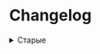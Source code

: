 # Changelog
<details>
<summary>Старые</summary>

## v1.0
## v1.1
- улучшил графики и стили
## v1.2
    - Блок NUMBER теперь тип number
    - Добавил большое текстовое поле AREA
    - Добавил GPunix
    - Улучшил парсинг
    - Добавил BUTTON_MINI
    - Кнопки могут передавать данные с других компонентов (кроме AREA и чекбоксов)
    - Добавил PLOT_STOCK - статический график с масштабом
    - Добавил AJAX_PLOT_DARK
    - Изменён синтаксис у старых графиков
    - Фичи GPaddUnix и GPaddInt для графиков
    - Убрал default тему
    - Подкрутил стили
    - Добавил окно лога AREA_LOG и функцию лога в целом
## v1.3 
- переделал GPunix, мелкие фиксы, для списков можно использовать PSTR
## v1.4 
- мелкие фиксы, клик по COLOR теперь отправляет цвет
## v1.5 
- добавил блок "слайдер+подпись"
## v1.5.1 
- мелкий фикс копирования строк
## v1.5.2 
- добавлен *meta charset="utf-8"*, английский README (спасибо VerZsuT)
## v1.6 
- добавлены инструменты для работы c цветом. Добавил answer() для даты, времени и цвета
## v1.7 
- поддержка ESP32

## v2.0: 
    - Большое обновление! Логика работы чуть изменена, обнови свои скетчи!
    - Много оптимизации/облегчения/ускорения
    - Полная поддержка ESP32
    - Переделана логика опроса действий (более правильно и оптимально + работает на ESP32) с сохранением легаси
    - Убран DateTimeP (не используется в библиотеке) и вынес отдельно в библиотеку DatePack
    - Переделан и облегчен модуль лога (log)
    - Добавлен MDNS, чтобы не искать IP платы в мониторе порта (см. доку)
    - Автоопределение режима работы WiFi. Переделан start() с сохранением легаси (см. доку)
    - Упрощён билдер, строку создавать и передавать не нужно (см. доку)
    - Объект билдера теперь называется GP (вместо add) с сохранением легаси
    - Пофикшены варнинги
    - Добавлены удобства для работы с цветом GPcolor, датой GPdate и временем GPtime
    - Удалены старые функции преобразования цвета и даты-времени (см. доку)
    - Портал теперь возвращает цвет в формате GPcolor, автообновление переменных тоже работает с GPcolor
    - Все примеры протестированы на esp8266 и esp32

## v2.1
    - Вернул функции root() и uri() для удобства создания многостраничности
    - Добавлен пример организации многостраничности
    - Добавлена кнопка-ссылка BUTTON_LINK
    - Добавлена авторизация по логину-паролю (см. доку)
    - Добавлено OTA обновление прошивки из браузера, в т.ч. с паролем (см. доку)
    
## v3.0: Очень много всего нового
    - Огромное спасибо DenysChuhlib и DAK85 за идеи и наработки!
    - Добавлен "объектный" режим работы, в котором компоненты удобнее конфигурируются, автоматически получают новые значения и код программы становится сильно компактнее
    - Полностью переписан механизм конструктора, сборка занимает во много раз меньше памяти в SRAM за счёт отправки страницы частями
    - Переделан механизм добавления кастомного кода на страницу
    - Аргументы конструктора теперь принимают const String& - можно передавать строки, const строки, F macro строки
    - Переделаны строковые утилиты
    - Полностью переделан слайдер
    - Убран вариант слайдера с текстом и компонент LABEL_MINI
    - Добавлена возможность задания ширины некоторым компонентам
    - У некоторых компонентов появилась опция "только чтение"
    - Редизайн светодиодов LED GREEN/RED, добавлен LED (красно-зелёный)
    - Добавлен компонент BOX_BEGIN/BOX_END, позволяющий удобно собирать компоненты в группы с нужным размером и выравниванием
    - Добавлен блок LABEL_BLOCK для выделения текста
    - Внутренний AJAX_CLICKS заменён на JS_TOP
    - Переделан основной контейнер страницы для удобства кастомизации под любую ширину интерфейса
    - Добавлен элемент навигации по динамическим вкладкам NAV_TABS (+ NAV_BLOCK_BEGIN и NAV_BLOCK_END)
    - Добавлен элемент навигации с кнопками-ссылками NAV_TABS_LINKS
    - Добавлена поддержка FontAwesome иконок для кнопок и панели навигации https://fontawesome.com/v4/icons/
    - Пофикшена бага при использовании старого сценария опроса действий
    - AJAX_UPDATE переименован в UPDATE с сохранением легаси
    - Добавлен блок FILE_UPLOAD для загрузки файлов на сервер
    - Добавлен удобный механизм скачивания файлов из SPIFFS памяти с поддержкой 33 типов файлов
    - Добавлены блоки для вывода изображений, видео и текстовых файлов из SPIFFS
    - Примеры переименованы и сгруппированы по смыслу, добавлены новые примеры
    - Добавлен механизм request
    - Подключаемым функциям добавлены варианты с адресом на GyverPortal
    - Добавлены более удобные варианты компонента SELECT и способы его опроса (getSelectedIdx)
    - Механизм update теперь работает с SELECT блоками
    - Добавлен шаблон для удобного создания кастомных блоков
    - Исправлена работа кликов и обновлений на подстраницах
    - Добавлена мини кнопка-ссылка + кнопки для скачивания файлов
    - Добавлен оффлайн-режим для графиков (не нужно подключение к Интернет)
    - Добавлен блок для добавления стилей из spiffs
    - SLIDER теперь умеет работать с float, добавлен NUMBER_F для float
    - Добавлен элемент SPINNER
    - AREA теперь отсылает сигнал click
    - Добавлены макросы для удобной сборки блоков
    - И прочее прочее
## v3.1 
- пофикшен getBool()
## v3.2
    - На этот раз полностью пофикшен getBool()/copyBool() для SWITCH/CHECK
    - Полностью переделан механизм update() - теперь он работает в несколько раз быстрее и обновляет одновременно все указанные компоненты!
## v3.3
    - Улучшена работа парсеров
    - Улучшены встроенные JS скрипты
    - Префикс макросов сокращён с GP_MAKE_ до M_, подсветка синтаксиса заменена на жирную
    - GP_EDGES заменён на GP_JUSTIFY, у SPAN выравнивание теперь тоже задаётся через GPalign
    - Добавлен url encode, в TEXT теперь можно вставлять текст со "опасными" символами (+#<>` итд)
    - Компоненту SWITCH теперь можно задавать цвет
    - click/update/copy Int теперь работает со всеми целочисленными типами (int, byte, long...)
    - Добавлен FORM_SEND и FORM_SEND_MINI - новый вариант отправки формы без редиректа
    - Добавлен RELOAD_CLICK для перезагрузки страницы по клику по указанным компонентам
    - Добавлены стили "отключенным" компонентам
    - Добавлен SLIDER_C, отправляющий значения в процессе изменения положения
    - Нажатие и отпускание кнопки теперь работает со смартфона (тачскрина)
    - Переделан стиль SPINNER, теперь он более компактный
    - Добавлены таблицы (TABLE_BEGIN, TABLE_END, TD, TR), макросы (GP_MAKE_TABLE, GP_MAKE_TD, GP_MAKE_TR, GP_ALS)
    - Ширину лога можно настраивать
    - Для TEXT добавлены атрибуты "паттерн" и максимальная длина ввода. **Изменился последний аргумент в функции**
    - Добавлен SUBMIT_MINI
    - Добавлен модуль реального локального времени (запрос с браузера), функции getSystemDate(), getSystemTime(), а также getUnix()
    - Улучшено ОТА обновление, можно шить через curl
    - Чуть оптимизирован механизм Update, также сам вырезает лишние пробелы в списке
    - FOLDER_UPLOAD() теперь работает на ESP32
    - Добавлен FILE_MANAGER() - вывод списка файлов из памяти с кнопками удалить, а также обработчики deleteFile(), deleteAuto(), deletePath()
    - Добавлены компоненты PLAIN() и BOLD() для вывода текста
    - Добавлен компонент SYSTEM_INFO() - вывод таблицы с системной информацией
    - Добавлен "глаз" для поля ввода пароля
    - Добавлен цвет GRAY_B
    - Блоки BLOCK... теперь создаются одним компонентом. У THIN блока добавилась настройка цвета
</details>
